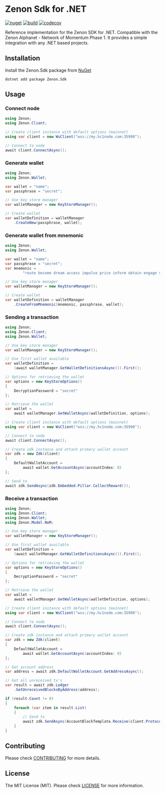 # Zenon Sdk for .NET

[![nuget](https://img.shields.io/nuget/v/Zenon.Sdk)](https://nuget.org/packages/Zenon.Sdk) [![build](https://img.shields.io/github/actions/workflow/status/kingGorrin/znn_sdk_csharp/publish.yml?branch=main)](https://github.com/KingGorrin/znn_sdk_csharp/actions/workflows/publish.yml) [![codecov](https://img.shields.io/codecov/c/github/KingGorrin/znn_sdk_csharp?token=FWKGWMWO7U)](https://codecov.io/gh/KingGorrin/znn_sdk_csharp)

Reference implementation for the Zenon SDK for .NET. Compatible with the Zenon Alphanet - Network of Momentum Phase 1. 
It provides a simple integration with any .NET based projects.

## Installation

Install the Zenon.Sdk package from [NuGet](https://www.nuget.org/packages/Zenon.Sdk)

```
dotnet add package Zenon.Sdk
```

## Usage

### Connect node

```csharp
using Zenon;
using Zenon.Client;

// Create client instance with default options (mainnet)
using var client = new WsClient("wss://my.hc1node.com:35998");

// Connect to node
await client.ConnectAsync();
```

### Generate wallet

```csharp
using Zenon;
using Zenon.Wallet;

var wallet = "name";
var passphrase = "secret";

// Use key store manager
var walletManager = new KeyStoreManager();

// Create wallet
var walletDefinition = walletManager
    .CreateNew(passphrase, wallet);
```

### Generate wallet from mnemonic

```csharp
using Zenon;
using Zenon.Wallet;

var wallet = "name";
var passphrase = "secret";
var mnemonic =
        "route become dream access impulse price inform obtain engage ski believe awful absent pig thing vibrant possible exotic flee pepper marble rural fire fancy";

// Use key store manager
var walletManager = new KeyStoreManager();

// Create wallet
var walletDefinition = walletManager
    .CreateFromMnemonic(mnemonic, passphrase, wallet);
```

### Sending a transaction

```csharp
using Zenon;
using Zenon.Client;
using Zenon.Wallet;

// Use key store manager
var walletManager = new KeyStoreManager();

// Use first wallet available
var walletDefinition =
    (await walletManager.GetWalletDefinitionsAsync()).First();

// Options for retrieving the wallet
var options = new KeyStoreOptions()
{
    DecryptionPassword = "secret"
};

// Retrieve the wallet
var wallet =
    await walletManager.GetWalletAsync(walletDefinition, options);

// Create client instance with default options (mainnet)
using var client = new WsClient("wss://my.hc1node.com:35998");

// Connect to node
await client.ConnectAsync();

// Create zdk instance and attach primary wallet account
var zdk = new Zdk(client)
{
    DefaultWalletAccount =
        await wallet.GetAccountAsync(accountIndex: 0)
};

// Send tx
await zdk.SendAsync(zdk.Embedded.Pillar.CollectReward());
```

### Receive a transaction

```csharp
using Zenon;
using Zenon.Client;
using Zenon.Wallet;
using Zenon.Model.NoM;

// Use key store manager
var walletManager = new KeyStoreManager();

// Use first wallet available
var walletDefinition =
    (await walletManager.GetWalletDefinitionsAsync()).First();

// Options for retrieving the wallet
var options = new KeyStoreOptions()
{
    DecryptionPassword = "secret"
};

// Retrieve the wallet
var wallet =
    await walletManager.GetWalletAsync(walletDefinition, options);

// Create client instance with default options (mainnet)
using var client = new WsClient("wss://my.hc1node.com:35998");

// Connect to node
await client.ConnectAsync();

// Create zdk instance and attach primary wallet account
var zdk = new Zdk(client)
{
    DefaultWalletAccount =
        await wallet.GetAccountAsync(accountIndex: 0)
};

// Get account address
var address = await zdk.DefaultWalletAccount.GetAddressAsync();

// Get all unreceived tx's
var result = await zdk.Ledger
    .GetUnreceivedBlocksByAddress(address);

if (result.Count != 0)
{
    foreach (var item in result.List)
    {
        // Send tx
        await zdk.SendAsync(AccountBlockTemplate.Receive(client.ProtocolVersion, client.ChainIdentifier, item.Hash));
    }
}
```

## Contributing

Please check [CONTRIBUTING](./CONTRIBUTING.md) for more details.

## License

The MIT License (MIT). Please check [LICENSE](./LICENSE) for more information.